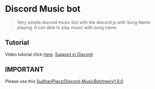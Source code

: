 # Discord Music bot
> Very simple discord music bot with the discord.js with Song Name playing. It can able to play music with song name.

## Tutorial

Video tutorial click [here](https://youtu.be/wWVXN4mIgz8). [Support in Discord](https://sudhanplayz.live/discord)
 ## IMPORTANT
Please use this [SudhanPlayz/Discord-MusicBot/tree/v1.0.0](https://github.com/SudhanPlayz/Discord-MusicBot/tree/v1.0.0)
